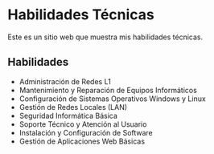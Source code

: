# Habilidades Técnicas

Este es un sitio web que muestra mis habilidades técnicas.

## Habilidades

- Administración de Redes L1
- Mantenimiento y Reparación de Equipos Informáticos
- Configuración de Sistemas Operativos Windows y Linux
- Gestión de Redes Locales (LAN)
- Seguridad Informática Básica
- Soporte Técnico y Atención al Usuario
- Instalación y Configuración de Software
- Gestión de Aplicaciones Web Básicas
